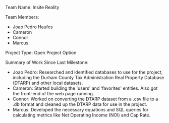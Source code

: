 Team Name: Insite Reality

Team Members:
- Joao Pedro Haufes
- Cameron
- Connor
- Marcus

Project Type: Open Project Option

Summary of Work Since Last Milestone:
- Joao Pedro: Researched and identified databases to use for the project, including the Durham County Tax Administration Real Property Database (DTARP) and other local datasets.
- Cameron: Started building the 'users' and 'favorites' entities. Also got the front-end of the web page running.
- Connor: Worked on converting the DTARP dataset from a .csv file to a .db format and cleaned up the DTARP data for use in the project.
- Marcus: Developed the necessary equations and SQL queries for calculating metrics like Net Operating Income (NOI) and Cap Rate.
